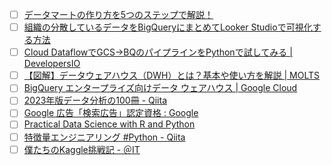 - [ ] [データマートの作り方を5つのステップで解説！](https://www.dsk-cloud.com/blog/how-to-male-data-mart-5-steps)
- [ ] [組織の分散しているデータをBigQueryにまとめてLooker Studioで可視化する方法](https://zenn.dev/minedia/articles/c3b8809006d6fb)
- [ ] [Cloud DataflowでGCS→BQのパイプラインをPythonで試してみる | DevelopersIO](https://dev.classmethod.jp/articles/cloud-dataflow_gcs2bq_python/)
- [ ] [【図解】データウェアハウス（DWH）とは？基本や使い方を解説 | MOLTS](https://moltsinc.co.jp/data-strategy/9804/)
- [ ] [BigQuery エンタープライズ向けデータ ウェアハウス  |  Google Cloud](https://cloud.google.com/bigquery?hl=ja)
- [ ] [2023年版データ分析の100冊 - Qiita](https://qiita.com/aokikenichi/items/29165f719d6e5631d7d0)
- [ ] [Google 広告「検索広告」認定資格 : Google](https://skillshop.exceedlms.com/student/path/18151-google?sid=2744ede7-59b2-4abe-ba53-16c7b264b311&sid_i=3)
- [ ] [Practical Data Science with R and Python](https://uribo.github.io/practical-ds/intro)
- [ ] [特徴量エンジニアリング #Python - Qiita](https://qiita.com/tk-tatsuro/items/f27c012e0cb95a5f51d2)
- [ ] [僕たちのKaggle挑戦記 - ＠IT](https://atmarkit.itmedia.co.jp/ait/subtop/features/di/kagglechallenge_index.html)
